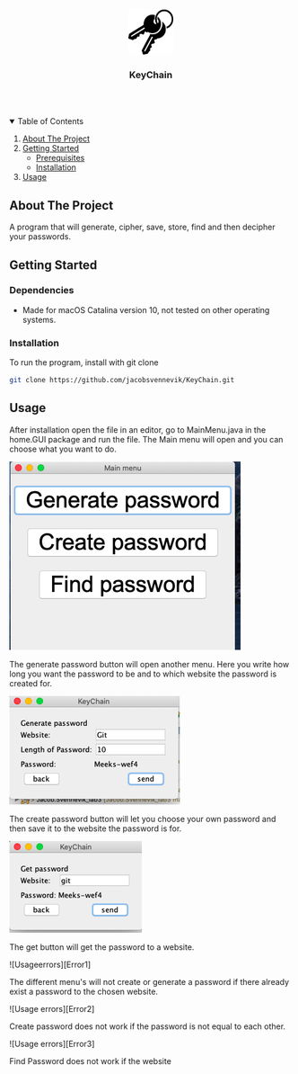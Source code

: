 <!-- PROJECT LOGO -->
<br />
<p align="center">
  <img src="images/keychainIcon.png" alt="Logo" width="80" height="80">
  <h3 align="center">KeyChain</h3>
     <br />
    <br />
</p>



<!-- TABLE OF CONTENTS -->
<details open="open">
  <summary>Table of Contents</summary>
  <ol>
    <li>
      <a href="#about-the-project">About The Project</a>
    </li>
        <li> <a href="#getting-started">Getting Started</a>
      <ul>
        <li><a href="#Dependencies">Prerequisites</a></li>
        <li><a href="#installation">Installation</a></li>
      </ul>
      </li>
    <li><a href="#usage">Usage</a></li>
  </ol>
</details>



<!-- ABOUT THE PROJECT -->
## About The Project

A program that will generate, cipher, save, store, find and then decipher your passwords. 

<!-- GETTING STARTED -->
## Getting Started

### Dependencies

<!-- Dependencies -->
* Made for macOS Catalina version 10, not tested on other operating systems. 


<!-- Installation -->
### Installation

To run the program, install with git clone

   ```sh
   git clone https://github.com/jacobsvennevik/KeyChain.git
   ```

<!-- USAGE EXAMPLES -->
## Usage


After installation open the file in an editor, go to MainMenu.java in the home.GUI package and run the file. The Main menu will open and you can choose what you want to do.


![Usage Main Menu][MainMenu]

The generate password button will open another menu. Here you write how long you want the password to be and to which website the password is created for.


![Usage Generate Password][Generate]

The create password button will let you choose your own password and then save it to the website the password is for.

![Usage get Password][Get]

The get button will get the password to a website.

![Usageerrors][Error1]

The different menu's will not create or generate a password if there already exist a password to the chosen website.

![Usage errors][Error2]

Create password does not work if the password is not equal to each other.

![Usage errors][Error3]

Find Password does not work if the website 





<!-- IMAGES -->
[MainMenu]: images/mainMenu.png
[Generate]: images/generate.png
[Get]: images/getPas.png

